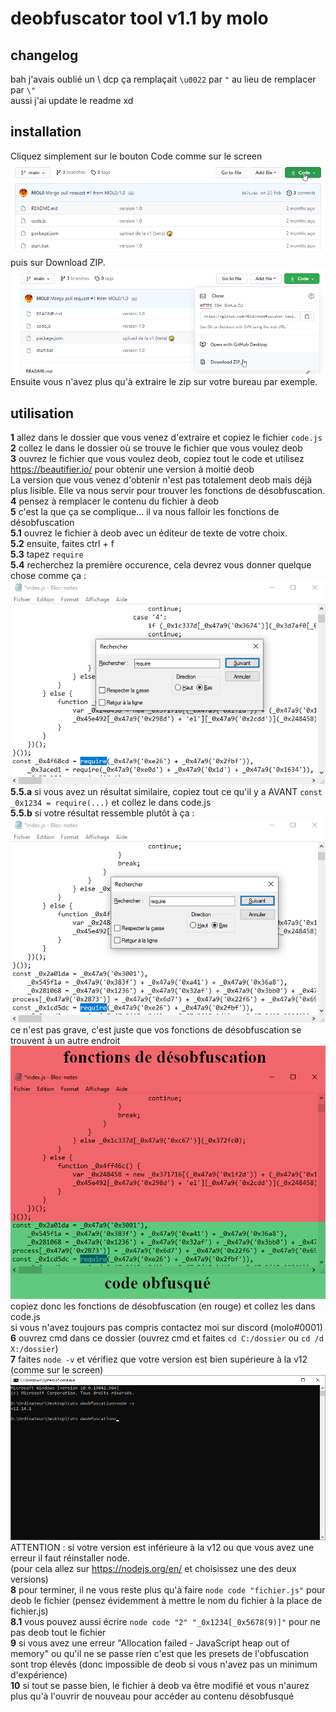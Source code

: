 # deobfuscator tool v1.1 by molo
## changelog
bah j'avais oublié un \ dcp ça remplaçait `\u0022` par `"` au lieu de remplacer par `\"`  
aussi j'ai update le readme xd  
## installation
Cliquez simplement sur le bouton Code comme sur le screen  
![code](./images/code.png)  
puis sur Download ZIP.  
![download](./images/download.png)  
Ensuite vous n'avez plus qu'à extraire le zip sur votre bureau par exemple.  
## utilisation
**1** allez dans le dossier que vous venez d'extraire et copiez le fichier `code.js`  
**2** collez le dans le dossier où se trouve le fichier que vous voulez deob  
**3** ouvrez le fichier que vous voulez deob, copiez tout le code et utilisez https://beautifier.io/ pour obtenir une version à moitié deob  
La version que vous venez d'obtenir n'est pas totalement deob mais déjà plus lisible. Elle va nous servir pour trouver les fonctions de désobfuscation.  
**4** pensez à remplacer le contenu du fichier à deob  
**5** c'est la que ça se complique... il va nous falloir les fonctions de désobfuscation  
**5.1** ouvrez le fichier à deob avec un éditeur de texte de votre choix.  
**5.2** ensuite, faites ctrl + f  
**5.3** tapez `require`  
**5.4** recherchez la première occurence, cela devrez vous donner quelque chose comme ça :  
![require](./images/require.png)  
**5.5.a** si vous avez un résultat similaire, copiez tout ce qu'il y a AVANT `const _0x1234 = require(...)` et collez le dans code.js  
**5.5.b** si votre résultat ressemble plutôt à ça :  
![require2](./images/require2.png)  
ce n'est pas grave, c'est juste que vos fonctions de désobfuscation se trouvent à un autre endroit
![require3](./images/1337.png)  
copiez donc les fonctions de désobfuscation (en rouge) et collez les dans code.js  
si vous n'avez toujours pas compris contactez moi sur discord (molo#0001)  
**6** ouvrez cmd dans ce dossier (ouvrez cmd et faites `cd C:/dossier` ou `cd /d X:/dossier`)  
**7** faites `node -v` et vérifiez que votre version est bien supérieure à la v12 (comme sur le screen)  
![version](./images/version.png)  
ATTENTION : si votre version est inférieure à la v12 ou que vous avez une erreur il faut réinstaller node.  
(pour cela allez sur https://nodejs.org/en/ et choisissez une des deux versions)  
**8** pour terminer, il ne vous reste plus qu'à faire `node code "fichier.js"` pour deob le fichier (pensez évidemment à mettre le nom du fichier à la place de fichier.js)  
**8.1** vous pouvez aussi écrire `node code "2" "_0x1234[_0x5678(9)]"` pour ne pas deob tout le fichier  
**9** si vous avez une erreur "Allocation failed - JavaScript heap out of memory" ou qu'il ne se passe rien c'est que les presets de l'obfuscation sont trop élevés (donc impossible de deob si vous n'avez pas un minimum d'expérience)  
**10** si tout se passe bien, le fichier à deob va être modifié et vous n'aurez plus qu'à l'ouvrir de nouveau pour accéder au contenu désobfusqué
